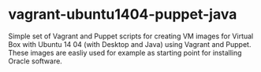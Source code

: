 # vagrant-ubuntu1404-puppet-java
Simple set of Vagrant and Puppet scripts for creating VM images for Virtual Box with Ubuntu 14 04 (with Desktop and Java) using Vagrant and Puppet. These images are easliy used for example as starting point for installing Oracle software. 
